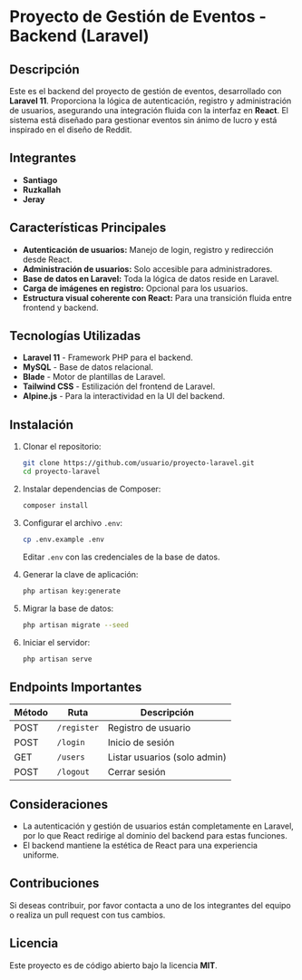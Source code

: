 # Proyecto de Gestión de Eventos - Backend (Laravel)

## Descripción

Este es el backend del proyecto de gestión de eventos, desarrollado con **Laravel 11**. Proporciona la lógica de autenticación, registro y administración de usuarios, asegurando una integración fluida con la interfaz en **React**. El sistema está diseñado para gestionar eventos sin ánimo de lucro y está inspirado en el diseño de Reddit.

## Integrantes

- **Santiago**
- **Ruzkallah**
- **Jeray**

## Características Principales

- **Autenticación de usuarios:** Manejo de login, registro y redirección desde React.
- **Administración de usuarios:** Solo accesible para administradores.
- **Base de datos en Laravel:** Toda la lógica de datos reside en Laravel.
- **Carga de imágenes en registro:** Opcional para los usuarios.
- **Estructura visual coherente con React:** Para una transición fluida entre frontend y backend.

## Tecnologías Utilizadas

- **Laravel 11** - Framework PHP para el backend.
- **MySQL** - Base de datos relacional.
- **Blade** - Motor de plantillas de Laravel.
- **Tailwind CSS** - Estilización del frontend de Laravel.
- **Alpine.js** - Para la interactividad en la UI del backend.

## Instalación

1. Clonar el repositorio:
   ```sh
   git clone https://github.com/usuario/proyecto-laravel.git
   cd proyecto-laravel
   ```

2. Instalar dependencias de Composer:
   ```sh
   composer install
   ```

3. Configurar el archivo `.env`:
   ```sh
   cp .env.example .env
   ```
   Editar `.env` con las credenciales de la base de datos.

4. Generar la clave de aplicación:
   ```sh
   php artisan key:generate
   ```

5. Migrar la base de datos:
   ```sh
   php artisan migrate --seed
   ```

6. Iniciar el servidor:
   ```sh
   php artisan serve
   ```

## Endpoints Importantes

| Método | Ruta                | Descripción |
|--------|---------------------|-------------|
| POST   | `/register`         | Registro de usuario |
| POST   | `/login`            | Inicio de sesión |
| GET    | `/users`            | Listar usuarios (solo admin) |
| POST   | `/logout`           | Cerrar sesión |

## Consideraciones

- La autenticación y gestión de usuarios están completamente en Laravel, por lo que React redirige al dominio del backend para estas funciones.
- El backend mantiene la estética de React para una experiencia uniforme.

## Contribuciones

Si deseas contribuir, por favor contacta a uno de los integrantes del equipo o realiza un pull request con tus cambios.

## Licencia

Este proyecto es de código abierto bajo la licencia **MIT**.

